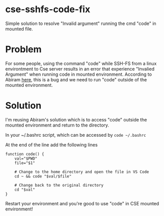 # cse-sshfs-code-fix
Simple solution to resolve "Invalid argument" running the cmd "code" in mounted file.

# Problem
For some people, using the command "code" while SSH-FS from a linux environtment to Cse server results in an error that experience "Invalied Argument" when running code in mounted environment. According to Abiram [here](https://abiram.me/cse-sshfs), this is a bug and we need to run "code" outside of the mounted environment. 

# Solution 
I'm reusing Abiram's solution which is to access "code" outside the mounted environment and return to the directory.

In your ~/.bashrc script, which can be accessed by 
``` code ~/.bashrc ```

At the end of the line add the following lines

```
function code() {
    val="$PWD"
    file="$1"

    # Change to the home directory and open the file in VS Code
    cd ~ && code "$val/$file"
    
    # Change back to the original directory
    cd "$val"
}
```

Restart your environment and you're good to use "code" in CSE mounted environment!
